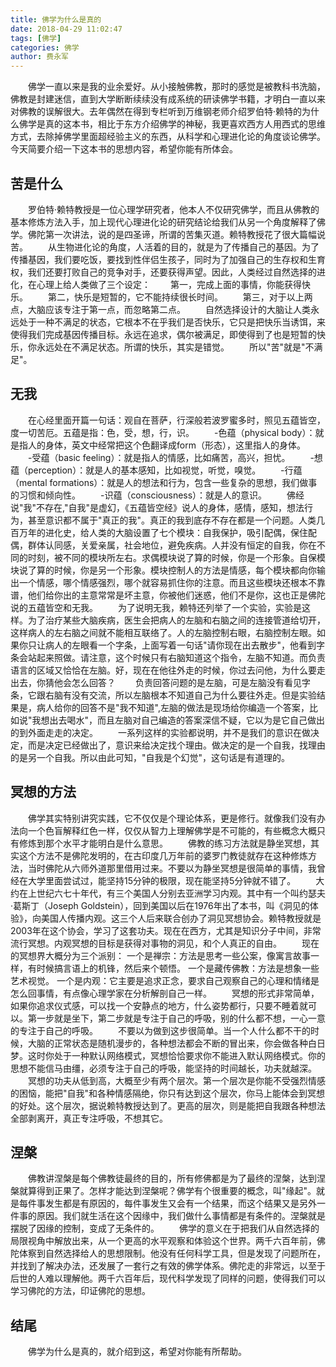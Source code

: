 ```yaml
---
title: 佛学为什么是真的
date: 2018-04-29 11:02:47
tags: [佛学]
categories: 佛学
author: 费永军
---
```

&emsp;&emsp;佛学一直以来是我的业余爱好。从小接触佛教，那时的感觉是被教科书洗脑，佛教是封建迷信，直到大学断断续续没有成系统的研读佛学书籍，才明白一直以来对佛教的误解很大。去年偶然在得到专栏听到万维钢老师介绍罗伯特·赖特的为什么佛学是真的这本书，相比于东方介绍佛学的神秘，我更喜欢西方人用西式的思维方式，去除掉佛学里面超经验主义的东西，从科学和心理进化论的角度谈论佛学。今天简要介绍一下这本书的思想内容，希望你能有所体会。

## 苦是什么
&emsp;&emsp;罗伯特·赖特教授是一位心理学研究者，他本人不仅研究佛学，而且从佛教的基本修炼方法入手，加上现代心理进化论的研究结论给我们从另一个角度解释了佛学。佛陀第一次讲法，说的是四圣谛，所谓的苦集灭道。赖特教授花了很大篇幅说苦。
&emsp;&emsp;从生物进化论的角度，人活着的目的，就是为了传播自己的基因。为了传播基因，我们要吃饭，要找到性伴侣生孩子，同时为了加强自己的生存权和生育权，我们还要打败自己的竞争对手，还要获得声望。因此，人类经过自然选择的进化，在心理上给人类做了三个设定：
&emsp;&emsp;第一，完成上面的事情，你能获得快乐。
&emsp;&emsp;第二，快乐是短暂的，它不能持续很长时间。
&emsp;&emsp;第三，对于以上两点，大脑应该专注于第一点，而忽略第二点。
&emsp;&emsp;自然选择设计的大脑让人类永远处于一种不满足的状态，它根本不在乎我们是否快乐，它只是把快乐当诱饵，来使得我们完成基因传播目标。永远在追求，偶尔被满足，即使得到了也是短暂的快乐，你永远处在不满足状态。所谓的快乐，其实是错觉。
&emsp;&emsp;所以"苦"就是"不满足"。


## 无我
&emsp;&emsp;在心经里面开篇一句话：观自在菩萨，行深般若波罗蜜多时，照见五蕴皆空，度一切苦厄。五蕴是指：色，受，想，行，识。
&emsp;&emsp;-色蕴（physical body）：就是指人的身体，英文中经常把这个色翻译成form（形态），这里指人的身体。
&emsp;&emsp;-受蕴（basic feeling）：就是指人的情感，比如痛苦，高兴，担忧。
&emsp;&emsp;-想蕴（perception）：就是人的基本感知，比如视觉，听觉，嗅觉。
&emsp;&emsp;-行蕴（mental formations）：就是人的想法和行为，包含一些复杂的思想，我们做事的习惯和倾向性。
&emsp;&emsp;-识蕴（consciousness）：就是人的意识。
&emsp;&emsp;佛经说"我"不存在,"自我"是虚幻，《五蕴皆空经》说人的身体，感情，感知，想法行为，甚至意识都不属于"真正的我"。真正的我到底存不存在都是一个问题。人类几百万年的进化史，给人类的大脑设置了七个模块：自我保护，吸引配偶，保住配偶，群体认同感，关爱亲属，社会地位，避免疾病。人并没有恒定的自我，你在不同的时刻，被不同的模块所左右。求偶模块说了算的时候，你是一个形象。自保模块说了算的时候，你是另一个形象。模块控制人的方法是情感，每个模块都向你输出一个情感，哪个情感强烈，哪个就容易抓住你的注意。而且这些模块还根本不靠谱，他们给你出的主意常常是坏主意，你被他们迷惑，他们不是你，这也正是佛陀说的五蕴皆空和无我。
&emsp;&emsp;为了说明无我，赖特还列举了一个实验，实验是这样。为了治疗某些大脑疾病，医生会把病人的左脑和右脑之间的连接管道给切开，这样病人的左右脑之间就不能相互联络了。人的左脑控制右眼，右脑控制左眼。如果你只让病人的左眼看一个字条，上面写着一句话"请你现在出去散步"，他看到字条会站起来照做。请注意，这个时候只有右脑知道这个指令，左脑不知道。而负责语言的区域又恰恰在左脑。好，现在在他往外走的时候，你过去问他，为什么要走出去，你猜他会怎么回答？
&emsp;&emsp;负责回答问题的是左脑，可是左脑没有看见字条，它跟右脑有没有交流，所以左脑根本不知道自己为什么要往外走。但是实验结果是，病人给你的回答不是"我不知道",左脑的做法是现场给你编造一个答案，比如说"我想出去喝水"，而且左脑对自己编造的答案深信不疑，它以为是它自己做出的到外面走走的决定。
&emsp;&emsp;一系列这样的实验都说明，并不是我们的意识在做决定，而是决定已经做出了，意识来给决定找个理由。做决定的是一个自我，找理由的是另一个自我。所以由此可知，"自我是个幻觉"，这句话是有道理的。

## 冥想的方法
&emsp;&emsp;佛学其实特别讲究实践，它不仅仅是个理论体系，更是修行。就像我们没有办法向一个色盲解释红色一样，仅仅从智力上理解佛学是不可能的，有些概念大概只有修炼到那个水平才能明白是什么意思。
&emsp;&emsp;佛教的练习方法就是静坐冥想，其实这个方法不是佛陀发明的，在古印度几万年前的婆罗门教徒就存在这种修炼方法，当时佛陀从六师外道那里借用过来。不要以为静坐冥想是很简单的事情，我曾经在大学里面尝试过，能坚持15分钟的极限，现在能坚持5分钟就不错了。
&emsp;&emsp;大约在上世纪六七十年代，有三个美国人分别去亚洲学习内观。其中有一个叫约瑟夫·葛斯丁（Joseph Goldstein），回到美国以后在1976年出了本书，叫《洞见的体验》，向美国人传播内观。这三个人后来联合创办了洞见冥想协会。赖特教授就是2003年在这个协会，学习了这套功夫。现在在西方，尤其是知识分子中间，非常流行冥想。内观冥想的目标是获得对事物的洞见，和个人真正的自由。
&emsp;&emsp;现在的冥想界大概分为三个派别：
一个是禅宗：方法是思考一些公案，像寓言故事一样，有时候搞言语上的机锋，然后来个顿悟。
一个是藏传佛教：方法是想象一些艺术视觉。
一个是内观：它主要是追求正念，要求自己观察自己的心理和情绪是怎么回事情，有点像心理学家在分析解剖自己一样。
&emsp;&emsp;冥想的形式非常简单，如果你追求仪式感，可以找一个安静点的地方，什么姿势都行，只要不睡着就可以。第一步就是坐下，第二步就是专注于自己的呼吸，别的什么都不想，一心一意的专注于自己的呼吸。
&emsp;&emsp;不要以为做到这步很简单。当一个人什么都不干的时候，大脑的正常状态是随机漫步的，各种想法都会不断的冒出来，你会做各种白日梦。这时你处于一种默认网络模式，冥想恰恰要求你不能进入默认网络模式。你的思想不能信马由缰，必须专注于自己的呼吸，能坚持的时间越长，功夫就越深。
&emsp;&emsp;冥想的功夫从低到高，大概至少有两个层次。第一个层次是你能不受强烈情感的困恼，能把"自我"和各种情感隔绝，你只有达到这个层次，你马上能体会到冥想的好处。这个层次，据说赖特教授达到了。更高的层次，则是能把自我跟各种想法全部剥离开，真正专注呼吸，不想其它。

## 涅槃
&emsp;&emsp;佛教讲涅槃是每个佛教徒最终的目的，所有修佛都是为了最终的涅槃，达到涅槃就算得到正果了。怎样才能达到涅槃呢？佛学有个很重要的概念，叫"缘起"。就是每件事发生都是有原因的，每件事发生又会有一个结果，而这个结果又是另外一件事的原因。我们就生活在这个因缘中，我们做什么事情都是有条件的。涅槃就是摆脱了因缘的控制，变成了无条件的。
&emsp;&emsp;佛学的意义在于把我们从自然选择的局限视角中解放出来，从一个更高的水平观察和体验这个世界。两千六百年前，佛陀体察到自然选择给人的思想限制。他没有任何科学工具，但是发现了问题所在，并找到了解决办法，还发展了一套行之有效的佛学体系。佛陀走的非常远，以至于后世的人难以理解他。两千六百年后，现代科学发现了同样的问题，使得我们可以学习佛陀的方法，印证佛陀的思想。

## 结尾
&emsp;&emsp;佛学为什么是真的，就介绍到这，希望对你能有所帮助。
